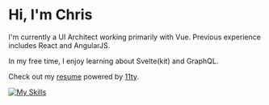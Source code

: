 # Hi, I'm Chris

I'm currently a UI Architect working primarily with Vue. Previous experience includes React and AngularJS.

In my free time, I enjoy learning about Svelte(kit) and GraphQL.

Check out my [resume][] powered by [11ty][]. 

[resume]: https://chrisplease.me/resume
[11ty]: https://11ty.dev

[![My Skills](https://skillicons.dev/icons?i=js,html,css,svg,less,sass,tailwind,vue,svelte,react,express,git,graphql,nodejs,postman,prisma,apollo)](https://skillicons.dev)
